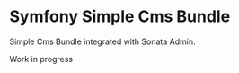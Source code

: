 Symfony Simple Cms Bundle
============
Simple Cms Bundle integrated with Sonata Admin.

Work in progress